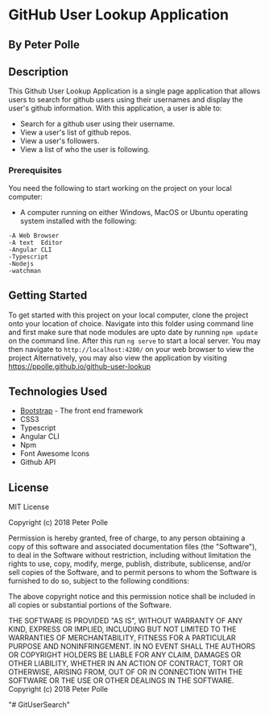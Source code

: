 # GitHub User Lookup Application

## By Peter Polle

## Description
This Github User Lookup Application is a single page application that allows users to search for github users using their usernames and display the user's github information. With this application, a user is able to:
* Search for a github user using their username.
* View a user's list of github repos.
* View a user's followers.
* View a list of who the user is following.

### Prerequisites

You need the following to start working on the project on your local computer:

* A computer running on either Windows, MacOS or Ubuntu operating system installed with the following:
```
-A Web Browser
-A text  Editor
-Angular CLI
-Typescript
-Nodejs
-watchman
```

## Getting Started

To get started with this project on your local computer, clone the project onto your location of choice. Navigate into this folder using command line and first make sure that node modules are upto date by running `npm update` on the command line. After this run `ng serve` to start a local server. You may then navigate to `http://localhost:4200/` on your web browser to view the project Alternatively, you may also view the application by visiting https://ppolle.github.io/github-user-lookup

## Technologies Used

* [Bootstrap](http://getbootstrap.com/) - The front end framework
* CSS3
* Typescript
* Angular CLI
* Npm
* Font Awesome Icons
* Github API

## License

MIT License

Copyright (c) 2018 Peter Polle

Permission is hereby granted, free of charge, to any person obtaining a copy of this software and associated documentation files (the "Software"), to deal in the Software without restriction, including without limitation the rights to use, copy, modify, merge, publish, distribute, sublicense, and/or sell copies of the Software, and to permit persons to whom the Software is furnished to do so, subject to the following conditions:

The above copyright notice and this permission notice shall be included in all copies or substantial portions of the Software.

THE SOFTWARE IS PROVIDED "AS IS", WITHOUT WARRANTY OF ANY KIND, EXPRESS OR IMPLIED, INCLUDING BUT NOT LIMITED TO THE WARRANTIES OF MERCHANTABILITY, FITNESS FOR A PARTICULAR PURPOSE AND NONINFRINGEMENT. IN NO EVENT SHALL THE AUTHORS OR COPYRIGHT HOLDERS BE LIABLE FOR ANY CLAIM, DAMAGES OR OTHER LIABILITY, WHETHER IN AN ACTION OF CONTRACT, TORT OR OTHERWISE, ARISING FROM, OUT OF OR IN CONNECTION WITH THE SOFTWARE OR THE USE OR OTHER DEALINGS IN THE SOFTWARE. Copyright (c) 2018 Peter Polle


"# GitUserSearch" 
